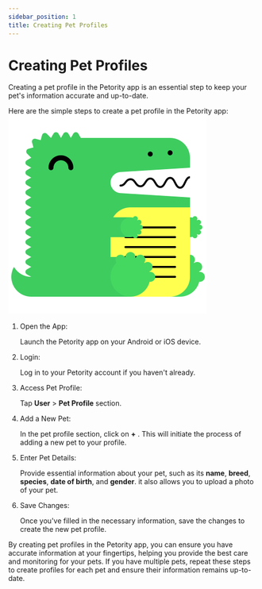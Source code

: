```yaml
---
sidebar_position: 1
title: Creating Pet Profiles
---
```


# Creating Pet Profiles
Creating a pet profile in the Petority app is an essential step to keep your pet's information accurate and up-to-date. 

Here are the simple steps to create a pet profile in the Petority app:
![create](/img/logo.svg)

1. Open the App:

    Launch the Petority app on your Android or iOS device.
2. Login:

    Log in to your Petority account if you haven't already.
3. Access Pet Profile:
  
    Tap **User** > **Pet Profile** section.
4. Add a New Pet:
 
    In the pet profile section, click on **+** . This will initiate the process of adding a new pet to your profile.
5. Enter Pet Details:
  
    Provide essential information about your pet, such as its **name**, **breed**, **species**, **date of birth**, and **gender**. it also allows you to upload a photo of your pet.
6. Save Changes:

    Once you've filled in the necessary information, save the changes to create the new pet profile.

By creating pet profiles in the Petority app, you can ensure you have accurate information at your fingertips, helping you provide the best care and monitoring for your pets. If you have multiple pets, repeat these steps to create profiles for each pet and ensure their information remains up-to-date.